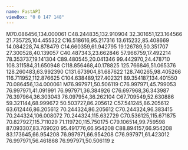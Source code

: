 ```yaml
---
name: FastAPI
viewBox: "0 0 147 148"
---
```

M70.086456,134.000061 C48.244835,132.910904 32.301651,123.164566 21.735725,104.455322 C16.518616,95.217316 13.615232,85.408669 14.084228,74.878479 C14.660359,61.942795 19.126789,50.351707 27.300528,40.139057 C40.487343,23.662846 57.966759,17.492214 78.353737,19.141304 C89.480545,20.041346 99.442970,24.478710 108.311584,31.650948 C118.856468,40.178825 125.766846,51.065376 128.260483,63.992390 C131.673904,81.687622 128.740265,98.405266 116.711952,112.876625 C104.638489,127.402321 89.354187,134.401550 70.086456,134.000061 M76.997971,50.506119 C76.997971,45.799053 76.997971,41.091991 76.997971,36.384926 C76.697968,36.343987 76.397964,36.303043 76.097954,36.262104 C67.709549,52.630886 59.321144,68.999672 50.503727,86.205612 C57.541245,86.205612 63.612446,86.205612 70.244324,86.205612 C70.244324,96.383415 70.244324,106.008072 70.244324,115.632729 C70.536125,115.671875 70.827927,115.711029 71.119720,115.750175 C79.106514,99.759598 87.093307,83.769020 95.491776,66.954208 C88.894157,66.954208 83.173645,66.954208 76.997971,66.954208 C76.997971,61.423012 76.997971,56.461868 76.997971,50.506119 z
